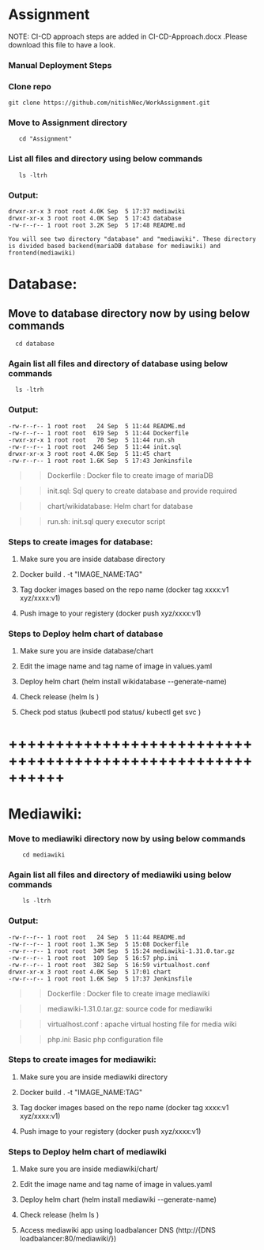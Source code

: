# Assignment
NOTE: CI-CD approach steps are added in CI-CD-Approach.docx .Please download this file to have a look. 

### Manual Deployment Steps

### Clone repo
    git clone https://github.com/nitishNec/WorkAssignment.git

### Move to Assignment directory
```
   cd "Assignment"
```
### List all files and directory using below commands
```
   ls -ltrh
```
### Output:
```
drwxr-xr-x 3 root root 4.0K Sep  5 17:37 mediawiki
drwxr-xr-x 3 root root 4.0K Sep  5 17:43 database
-rw-r--r-- 1 root root 3.2K Sep  5 17:48 README.md
```
```
You will see two directory "database" and "mediawiki". These directory is divided based backend(mariaDB database for mediawiki) and frontend(mediawiki)
```
# Database:

## Move to database directory now by using below commands
```
  cd database
```
### Again list all files and directory of database using below commands
```
  ls -ltrh
```
### Output:
```
-rw-r--r-- 1 root root   24 Sep  5 11:44 README.md
-rw-r--r-- 1 root root  619 Sep  5 11:44 Dockerfile
-rwxr-xr-x 1 root root   70 Sep  5 11:44 run.sh
-rw-r--r-- 1 root root  246 Sep  5 11:44 init.sql
drwxr-xr-x 3 root root 4.0K Sep  5 11:45 chart
-rw-r--r-- 1 root root 1.6K Sep  5 17:43 Jenkinsfile
```

>> Dockerfile : Docker file to create image of mariaDB

>> init.sql: Sql query to create database and provide required 

>> chart/wikidatabase: Helm chart for database

>> run.sh: init.sql query executor script 


### Steps to create images for database:

  1. Make sure you are inside database directory

  2. Docker build . -t "IMAGE_NAME:TAG"

  3. Tag docker images based on the repo name (docker tag xxxx:v1 xyz/xxxx:v1)

  4. Push image to your registery (docker push xyz/xxxx:v1)


### Steps to Deploy helm chart of database

  1. Make sure you are inside database/chart

  2. Edit the image name and tag name of image in values.yaml

  3. Deploy helm chart (helm install wikidatabase --generate-name)

  4. Check release (helm ls )

  5. Check pod status (kubectl pod status/ kubectl get svc )

# ++++++++++++++++++++++++++++++++++++++++++++++++++++++++++

# Mediawiki:

### Move to mediawiki directory now by using below commands 
```
    cd mediawiki
```
### Again list all files and directory of mediawiki using below commands
```
    ls -ltrh
```
### Output:
```
-rw-r--r-- 1 root root   24 Sep  5 11:44 README.md
-rw-r--r-- 1 root root 1.3K Sep  5 15:08 Dockerfile
-rw-r--r-- 1 root root  34M Sep  5 15:24 mediawiki-1.31.0.tar.gz
-rw-r--r-- 1 root root  109 Sep  5 16:57 php.ini
-rw-r--r-- 1 root root  382 Sep  5 16:59 virtualhost.conf
drwxr-xr-x 3 root root 4.0K Sep  5 17:01 chart
-rw-r--r-- 1 root root 1.6K Sep  5 17:37 Jenkinsfile
```

>> Dockerfile : Docker file to create image mediawiki

>> mediawiki-1.31.0.tar.gz: source code for mediawiki

>> virtualhost.conf : apache virtual hosting file for media wiki

>> php.ini: Basic php configuration file 

### Steps to create images for mediawiki:

  1. Make sure you are inside mediawiki directory

  2. Docker build . -t "IMAGE_NAME:TAG"

  3. Tag docker images based on the repo name (docker tag xxxx:v1 xyz/xxxx:v1)

  4. Push image to your registery (docker push xyz/xxxx:v1)


### Steps to Deploy helm chart of mediawiki

  1. Make sure you are inside mediawiki/chart/

  2. Edit the image name and tag name of image in values.yaml

  3. Deploy helm chart (helm install mediawiki --generate-name)

  4. Check release (helm ls )

  5. Access mediawiki app using loadbalancer DNS (http://{DNS loadbalancer:80/mediawiki/}) 

